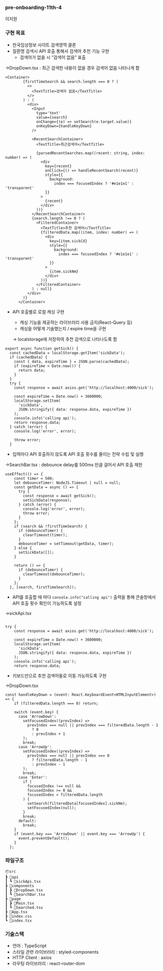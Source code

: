 ### pre-onboarding-11th-4
이지원

### 구현 목표
- 한국임상정보 사이트 검색영역 클론
- 질환명 검색시 API 호출 통해서 검색어 추천 기능 구현
    - 검색어가 없을 시 “검색어 없음” 표출

→DropDown.tsx : 최근 검색한 내용이 없을 경우 검색어 없음 나타나게 함

```tsx
<Container>
        {firstTimeSearch && search.length === 0 ? (
          <>
            <TextTitle>검색어 없음</TextTitle>
          </>
        ) : (
          <div>
            <Input
              type='text'
              value={search}
              onChange={(e) => setSearch(e.target.value)}
              onKeyDown={handleKeyDown}
            />

            <RecentSearchContainer>
              <TextTitle>최근검색어</TextTitle>

              {parsedRecentSearches.map((recent: string, index: number) => (
                <div
                  key={recent}
                  onClick={() => handleRecentSearch(recent)}
                  style={{
                    background:
                      index === focusedIndex ? '#e1e1e1' : 'transparent'
                  }}
                >
                  {recent}
                </div>
              ))}
            </RecentSearchContainer>
            {search.length !== 0 ? (
              <FilteredContainer>
                <TextTitle>추천 검색어</TextTitle>
                {filteredData.map((item, index: number) => (
                  <div
                    key={item.sickCd}
                    style={{
                      background:
                        index === focusedIndex ? '#e1e1e1' : 'transparent'
                    }}
                  >
                    {item.sickNm}
                  </div>
                ))}
              </FilteredContainer>
            ) : null}
          </div>
        )}
      </Container>
```

- API 호출별로 로컬 캐싱 구현
    - 캐싱 기능을 제공하는 라이브러리 사용 금지(React-Query 등)
    - 캐싱을 어떻게 기술했는지 / expire time을 구현
    
    → localstorage에 저장하여 추천 검색으로 나타나도록 함
    

```tsx
export async function getSick() {
  const cachedData = localStorage.getItem('sickData');
  if (cachedData) {
    const { data, expireTime } = JSON.parse(cachedData);
    if (expireTime > Date.now()) {
      return data;
    }
  }
  try {
    const response = await axios.get('http://localhost:4000/sick');

    const expireTime = Date.now() + 3600000;
    localStorage.setItem(
      'sickData',
      JSON.stringify({ data: response.data, expireTime })
    );
    console.info('calling api');
    return response.data;
  } catch (error) {
    console.log('error', error);

    throw error;
  }
```

- 입력마다 API 호출하지 않도록 API 호출 횟수를 줄이는 전략 수립 및 실행

→SearchBar.tsx : debounce delay를 500ms 만큼 걸어서 API 호출 제한 

```tsx
useEffect(() => {
    const timer = 500;
    let debounceTimer: NodeJS.Timeout | null = null;
    const getData = async () => {
      try {
        const response = await getSick();
        setSickData(response);
      } catch (error) {
        console.log('error', error);
        throw error;
      }
    };
    if (search && !firstTimeSearch) {
      if (debounceTimer) {
        clearTimeout(timer);
      }
      debounceTimer = setTimeout(getData, timer);
    } else {
      setSickData([]);
    }

    return () => {
      if (debounceTimer) {
        clearTimeout(debounceTimer);
      }
    };
  }, [search, firstTimeSearch]);
```

- API를 호출할 때 마다 `console.info("calling api")` 출력을 통해 콘솔창에서 API 호출 횟수 확인이 가능하도록 설정

→sickApi.tsx

```tsx

try {
    const response = await axios.get('http://localhost:4000/sick');

    const expireTime = Date.now() + 3600000;
    localStorage.setItem(
      'sickData',
      JSON.stringify({ data: response.data, expireTime })
    );
    console.info('calling api');
    return response.data;
```

- 키보드만으로 추천 검색어들로 이동 가능하도록 구현

→DropDown.tsx

```tsx
const handleKeyDown = (event: React.KeyboardEvent<HTMLInputElement>) => {
    if (filteredData.length === 0) return;

    switch (event.key) {
      case 'ArrowDown':
        setFocusedIndex((prevIndex) =>
          prevIndex === null || prevIndex === filteredData.length - 1
            ? 0
            : prevIndex + 1
        );
        break;
      case 'ArrowUp':
        setFocusedIndex((prevIndex) =>
          prevIndex === null || prevIndex === 0
            ? filteredData.length - 1
            : prevIndex - 1
        );
        break;
      case 'Enter':
        if (
          focusedIndex !== null &&
          focusedIndex >= 0 &&
          focusedIndex < filteredData.length
        ) {
          setSearch(filteredData[focusedIndex].sickNm);
          setFocusedIndex(null);
        }
        break;
      default:
        break;
    }
    if (event.key === 'ArrowDown' || event.key === 'ArrowUp') {
      event.preventDefault();
    }
  };
```

### 파일구조

```
📦src
┣ 📂api
┃ ┗ 📜sickApi.tsx
┣ 📂components
┃ ┣ 📜DropDown.tsx
┃ ┗ 📜SearchBar.tsx
┣ 📂page
┃ ┣ 📜Main.tsx
┃ ┗ 📜Searched.tsx
┣ 📜App.tsx
┣ 📜index.css
┗ 📜index.tsx
```

### 기술스택

- 언어 : TypeScript
- 스타일 관련 라이브러리 : styled-components
- HTTP Client : axios
- 라우팅 라이브러리 : react-router-dom
